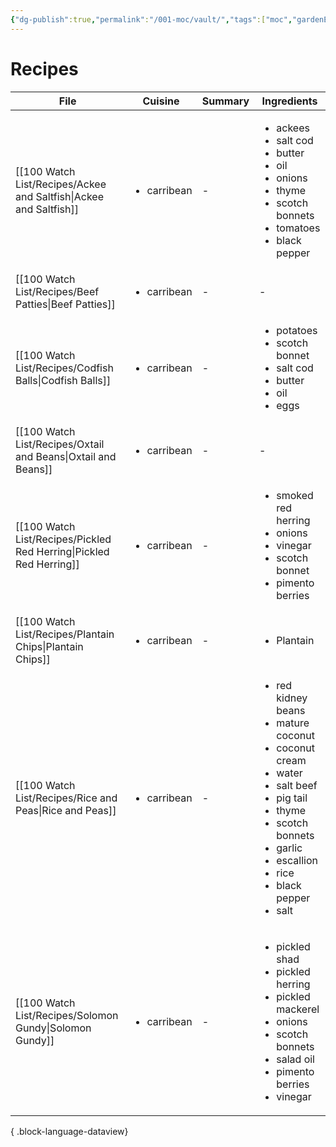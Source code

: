 ```yaml
---
{"dg-publish":true,"permalink":"/001-moc/vault/","tags":["moc","gardenEntry","gardenEntry"]}
---
```


# Recipes 
| File                                                                   | Cuisine                     | Summary | Ingredients                                                                                                                                                                                                                                           |
| ---------------------------------------------------------------------- | --------------------------- | ------- | ----------------------------------------------------------------------------------------------------------------------------------------------------------------------------------------------------------------------------------------------------- |
| [[100 Watch List/Recipes/Ackee and Saltfish\|Ackee and Saltfish]]   | <ul><li>carribean</li></ul> | \-      | <ul><li>ackees</li><li>salt cod</li><li>butter</li><li>oil</li><li>onions</li><li>thyme</li><li>scotch bonnets</li><li>tomatoes</li><li>black pepper</li></ul>                                                                                        |
| [[100 Watch List/Recipes/Beef Patties\|Beef Patties]]               | <ul><li>carribean</li></ul> | \-      | \-                                                                                                                                                                                                                                                    |
| [[100 Watch List/Recipes/Codfish Balls\|Codfish Balls]]             | <ul><li>carribean</li></ul> | \-      | <ul><li>potatoes</li><li>scotch bonnet</li><li>salt cod</li><li>butter</li><li>oil</li><li>eggs</li></ul>                                                                                                                                             |
| [[100 Watch List/Recipes/Oxtail and Beans\|Oxtail and Beans]]       | <ul><li>carribean</li></ul> | \-      | \-                                                                                                                                                                                                                                                    |
| [[100 Watch List/Recipes/Pickled Red Herring\|Pickled Red Herring]] | <ul><li>carribean</li></ul> | \-      | <ul><li>smoked red herring</li><li>onions</li><li>vinegar</li><li>scotch bonnet</li><li>pimento berries</li></ul>                                                                                                                                     |
| [[100 Watch List/Recipes/Plantain Chips\|Plantain Chips]]           | <ul><li>carribean</li></ul> | \-      | <ul><li>Plantain</li></ul>                                                                                                                                                                                                                            |
| [[100 Watch List/Recipes/Rice and Peas\|Rice and Peas]]             | <ul><li>carribean</li></ul> | \-      | <ul><li>red kidney beans</li><li>mature coconut</li><li>coconut cream</li><li>water</li><li>salt beef</li><li>pig tail</li><li>thyme</li><li>scotch bonnets</li><li>garlic</li><li>escallion</li><li>rice</li><li>black pepper</li><li>salt</li></ul> |
| [[100 Watch List/Recipes/Solomon Gundy\|Solomon Gundy]]             | <ul><li>carribean</li></ul> | \-      | <ul><li>pickled shad</li><li>pickled herring</li><li>pickled mackerel</li><li>onions</li><li>scotch bonnets</li><li>salad oil</li><li>pimento berries</li><li>vinegar</li></ul>                                                                       |

{ .block-language-dataview}